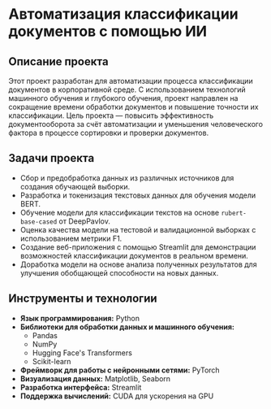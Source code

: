 # Автоматизация классификации документов с помощью ИИ

## Описание проекта
Этот проект разработан для автоматизации процесса классификации документов в корпоративной среде. С использованием технологий машинного обучения и глубокого обучения, проект направлен на сокращение времени обработки документов и повышение точности их классификации. Цель проекта — повысить эффективность документооборота за счёт автоматизации и уменьшения человеческого фактора в процессе сортировки и проверки документов.

## Задачи проекта
- Сбор и предобработка данных из различных источников для создания обучающей выборки.
- Разработка и токенизация текстовых данных для обучения модели BERT.
- Обучение модели для классификации текстов на основе `rubert-base-cased` от DeepPavlov.
- Оценка качества модели на тестовой и валидационной выборках с использованием метрики F1.
- Создание веб-приложения с помощью Streamlit для демонстрации возможностей классификации документов в реальном времени.
- Доработка модели на основе анализа полученных результатов для улучшения обобщающей способности на новых данных.

## Инструменты и технологии
- **Язык программирования:** Python
- **Библиотеки для обработки данных и машинного обучения:**
  - Pandas
  - NumPy
  - Hugging Face's Transformers
  - Scikit-learn
- **Фреймворк для работы с нейронными сетями:** PyTorch
- **Визуализация данных:** Matplotlib, Seaborn
- **Разработка интерфейса:** Streamlit
- **Поддержка вычислений:** CUDA для ускорения на GPU
